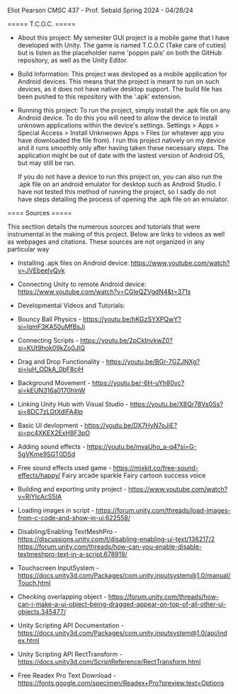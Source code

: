Eliot Pearson
CMSC 437 - Prof. Sebald
Spring 2024 - 04/28/24

===== T.C.O.C. =====

* About this project:
  My semester GUI project is a mobile game that I have developed with Unity. The game is
  named T.C.O.C (Take care of cuties) but is listen as the placeholder name 'poppin pals' on
  both the GitHub repository, as well as the Unity Editor.

* Build Information:
  This project was devloped as a mobile application for Android devices. This means that the
  project is meant to run on such devices, as it does not have native desktop support. The
  build file has been pushed to this repository with the '.apk' extension.
  
* Running this project:
  To run the project, simply install the .apk file on any Android device. To do this you will
  need to allow the device to install unknown applications within the device's settings.
  Settings > Apps > Special Access > Install Unknwown Apps > Files (or whatever app you have
  downloaded the file from).
  I run this project natively on my device and it runs smoothly
  only after having taken these necessary steps. The application might be out of date with the
  lastest version of Android OS, but may still be ran.

  If you do not have a device to run this project on, you can also run the .apk file on an
  android emulator for desktop such as Android Studio. I have not tested this method of
  running the project, so I sadly do not have steps detailing the process of opening the .apk
  file on an emulator.
  
==== Sources =====

This secttion details the numerous sources and tutorials that were instrumental in the making
of this project. Below are links to videos as well as webpages and citations. These sources
are not organized in any particular way

* Installing .apk files on Android device: 
  https://www.youtube.com/watch?v=JVEbeeIvQvk
  
* Connecting Unity to remote Android device:
  https://www.youtube.com/watch?v=CGleQZVgdN4&t=371s

* Developmental Videos and Tutorials:
* Bouncy Ball Physics - https://youtu.be/hKGzSYXPQwY?si=lqmF3KA50uMfBsJj
* Connecting Scripts - https://youtu.be/2pCkInvkwZ0?si=KUt9hok09kZo0JIQ
* Drag and Drop Functionality - https://youtu.be/BGr-7GZJNXg?si=iuH_ODkA_0bF8cjH
* Background Movement - https://youtu.be/-6H-uYh80vc?si=kEUN316a0170hlnW
* Linking Unity Hub with Visual Studio - https://youtu.be/X8Qr78Vs0Ss?si=8DC7zLGtXdlFA4Ip
* Basic UI devlopment - https://youtu.be/DX7HyN7oJjE?si=pc4XKEX2ExH8F3pO
* Adding sound effects - https://youtu.be/mvaUho_a-q4?si=G-5gVKme9SGT0DSd
* Free sound effects used game - https://mixkit.co/free-sound-effects/happy/
  Fairy arcade sparkle
  Fairy cartoon success voice
* Building and exporting unity project - https://www.youtube.com/watch?v=RIYIcAcS5IA
* Loading images in script - https://forum.unity.com/threads/load-images-from-c-code-and-show-in-ui.622558/
* Disabling/Enabling TextMeshPro -  https://discussions.unity.com/t/disabling-enabling-ui-text/136217/2
  https://forum.unity.com/threads/how-can-you-enable-disable-textmeshpro-text-in-a-script.678919/
* Touchscreen InputSystem - https://docs.unity3d.com/Packages/com.unity.inputsystem@1.0/manual/Touch.html
* Checking overlapping object - https://forum.unity.com/threads/how-can-i-make-a-ui-object-being-dragged-appear-on-top-of-all-other-ui-objects.345477/
* Unity Scripting API Documentation - https://docs.unity3d.com/Packages/com.unity.inputsystem@1.0/api/index.html
* Unity Scripting API RectTransform - https://docs.unity3d.com/ScriptReference/RectTransform.html
* Free Readex Pro Text Download - https://fonts.google.com/specimen/Readex+Pro?preview.text=Options

                  


